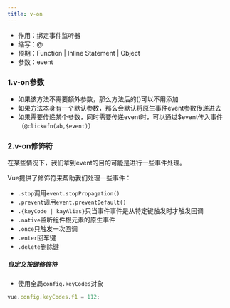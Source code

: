 ```yaml
---
title: v-on
---
```

* 作用：绑定事件监听器
* 缩写：@
* 预期：Function | Inline Statement | Object
* 参数：event

### 1.v-on参数

* 如果该方法不需要额外参数，那么方法后的()可以不用添加
* 如果方法本身有一个默认参数，那么会默认将原生事件event参数传递进去
* 如果需要传递某个参数，同时需要传递event时，可以通过\$event传入事件（`@click=fn(ab,$event)`）

### 2.v-on修饰符

在某些情况下，我们拿到event的目的可能是进行一些事件处理。

Vue提供了修饰符来帮助我们处理一些事件：

* `.stop`调用`event.stopPropagation()`
* `.prevent`调用`event.preventDefault()`
* `.{keyCode | kayAlias}`只当事件事件是从特定键触发时才触发回调
* `.native`监听组件根元素的原生事件
* `.once`只触发一次回调
* `.enter`回车键
* `.delete`删除键

##### 自定义按键修饰符

* 使用全局`config.keyCodes`对象

```javascript
vue.config.keyCodes.f1 = 112;
```



